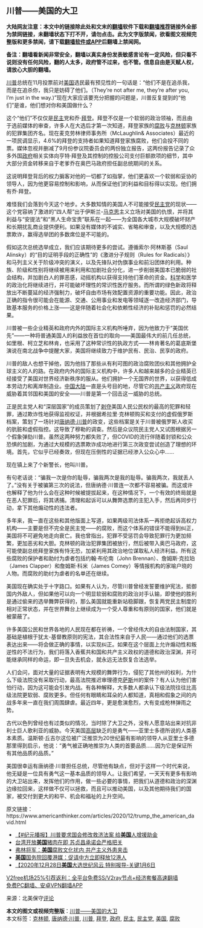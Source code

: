  <h2>川普——美国的大卫</h2> <p class="notice"><b>大陆网友注意：本文中的链接除此处和文末的<a href="https://github.com/bannedbook/fanqiang" >翻墙</a>软件下载和<a href="https://github.com/killgcd/justmysocks/blob/master/README.md">翻墙推荐</a>链接外全部为禁网链接，未翻墙状态下打不开，请勿点击。此为文字版禁闻，欲看图文视频完整版和更多禁闻，请下载<a href="https://github.com/bannedbook/fanqiang">翻墙软件或APP</a>后翻墙上禁闻网。</p><p>备注：翻墙看新闻非常安全，翻墙以真实身份发表敏感言论有一定风险，但只看不说则没有任何风险，翻的人太多，政府管不过来，也不管。信息自由是天赋人权，请放心大胆的翻墙。</b></p>  <div class="entry"> <p id="conimg"><a href="https://www.bannedbook.org/bnews/tag/%e5%b7%9d%e6%99%ae/" class="st_tag internal_tag" rel="tag" title="标签 川普 下的日志">川普</a>总统在11月投票前对<a href="https://www.bannedbook.org/bnews/tag/%e7%be%8e%e5%9b%bd/" class="st_tag internal_tag" rel="tag" title="标签 美国 下的日志">美国</a>选民最有预见性的一句话是：“他们不是在追杀我，而是在追杀你，我只是妨碍了他们。（They’re not after me, they’re after you, I’m just in the way.)”现在大家应该要充分把握的问题是，川普反复提到的“他们”是谁，他们想对你和美国做什么？</p> <p>这个“他们”不仅仅是<a href="https://www.bannedbook.org/bnews/tag/%e6%b0%91%e4%b8%bb/" class="st_tag internal_tag" rel="tag" title="标签 民主 下的日志">民主</a>党和乔·<a href="https://www.bannedbook.org/bnews/tag/%e6%8b%9c%e7%99%bb/" class="st_tag internal_tag" rel="tag" title="标签 拜登 下的日志">拜登</a>。拜登不仅是一个软弱的政治领袖，而且由于选前媒体的审查，许多人在大选后才第一次知道，拜登家族的<a href="https://www.bannedbook.org/bnews/tag/%e8%85%90%e8%b4%a5/" class="st_tag internal_tag" rel="tag" title="标签 腐败 下的日志">腐败</a>与<a href="https://www.bannedbook.org/bnews/tag/%e5%85%8b%e6%9e%97%e9%a1%bf/" class="st_tag internal_tag" rel="tag" title="标签 克林顿 下的日志">克林顿</a>家族的犯罪集团齐名。现在麦克劳林律师事务所（McLaughlin&amp; Associates）最近的一项民调显示，4.6%的拜登的支持者如果知道拜登家族腐败，他们会投不同的票。媒体忽视并删减了9月份参议院委员会的两份独立报告，这两份报告记录了众多外国<a href="https://www.bannedbook.org/bnews/tag/%e6%94%bf%e5%ba%9c/" class="st_tag internal_tag" rel="tag" title="标签 政府 下的日志">政府</a>相关实体向亨特·拜登及其控制的控股公司支付巨额款项的细节，其中大部分资金转移来自于老爹乔在奥巴马政府担任副总统期间的关系。</p> <p>这说明拜登背后的权力掮客对他的一切都了如指掌，他们更喜欢一个软弱和妥协的领导人，因为他更容易控制和影响，从而保证他们的利益和目标得以实现。他们拥有乔·拜登。</p> <p>难怪我们会落到今天这个地步。大多数知情的美国人不可能接受<a href="https://www.bannedbook.org/bnews/tag/%e6%b0%91%e4%b8%bb%e5%85%9a/" class="st_tag internal_tag" rel="tag" title="标签 民主党 下的日志">民主党</a>的现状——这个党容纳了激进的“四人帮”出于伊斯兰-<span class='wp_keywordlink'><a href="https://www.bannedbook.org/forum2/topic105.html" title="《马克思的成魔之路》" target="_blank">马克思</a></span>主义立场对美国的仇恨，并将其利益与“安提法”和“黑人生命宝贵”联系在一起——为全国各大城市大规模破坏财产和长期扰乱商业提供便利。如果没有媒体的不诚实、省略和审查，以及大规模的选票欺诈，赢得选举团的多数席位是不可能的。</p>  <p>假如这次总统选举成立，我们应该期待更多的尝试。遵循索尔·阿林斯基（Saul Alinsky）的“目的证明手段的正确性”的《激进分子规则（Rules for Radicals）》和马列主义关于阶级冲突的演义，以及先锋队对伪旗事业和前沿团体的利用。种族、阶级和性别将继续被用来利用和加剧社会分化，进一步削弱美国本已脆弱的社会结构，并加剧白人的罪恶感，动摇机构以获得支持他们革命的资金。<span class='wp_keywordlink'><a href="https://www.bannedbook.org/forum11/topic309.html" title="禁片：“科学”的棍子" target="_blank">科学</a></span>和医学的政治化将继续进行，并可能破坏理性的常识性医疗服务。而所谓的绿色新政将释放出不断蔓延的经济强制力，破坏自由市场有效配置资源的重要功能。因此，政治正确的指令很可能会在能源、交通、公用事业和发电等领域逐一改造经济部门，导致基本服务的价格上涨——这是伴随着社会化和依赖性经济的补贴和惩罚的必然结果。</p> <p>川普被一些企业精英和政府内外的国际主义机构所唾弃，因为他致力于“美国优先”——一种将普通美国人的利益放在首位的取向——美国最伟大的前几任总统，如里根、柯立芝和林肯，也采用了这种常识性的执政方式——林肯著名的葛底斯堡演说在南北战争中提醒大家，美国将继续致力于维护民有、民治、民享的政府。</p> <p>川普的敌人也想干掉他，因为他挡了那些从有利可图的政治腐败团伙和其他拥护全球主义的人的路。在政府内外的国际主义机构中，许多人和越来越多的企业精英已经接受了美国对世界经济新秩序的服从。他们拥护一个无国界的世界，以获得低成本劳动力和离岸制造业。<span class='wp_keywordlink_affiliate'><a href="https://www.bannedbook.org/" title="中国" target="_blank">中国</a></span><span class='wp_keywordlink_affiliate'><a href="https://www.bannedbook.org/" title="大陆" target="_blank">大陆</a></span>一直是头号目的地，尽管它的<span class='wp_keywordlink'><a href="https://www.bannedbook.org/forum2/topic6177.html" title="《共产主义的终极目的》" target="_blank">共产主义</a></span>政府现在威胁着其邻国和美国的安全——川普是第一个回击这一威胁的总统。</p> <p>正是民主党人和“深层国家”的成员策划了<span class='wp_keywordlink'><a href="https://www.bannedbook.org/forum2/topic21.html" title="《剥夺》 黄建民 著" target="_blank">剥夺</a></span>美国人民公民权的最高的犯罪和轻罪，通过欺诈性地获得监视权证，并根据希拉里·克林顿购买和支付的虚假俄罗斯档案，策划了一场针对<a href="https://www.bannedbook.org/bnews/tag/%e5%94%90%e7%ba%b3%e5%be%b7%c2%b7%e5%b7%9d%e6%99%ae/" class="st_tag internal_tag" rel="tag" title="标签 唐纳德·川普 下的日志">唐纳德·川普</a>的政变，这些档案是关于川普被俄罗斯人收买的肮脏和虚假指控。这导致了穆勒的调查。然后是众议院民主党人又试图根据另一个假象弹劾川普。虽然这两种努力都失败了，但COVID的流行伴随着封锁和公众恐惧的加剧，为通过大规模的选票欺诈成功地进行第三次政变尝试创造了理想的环境。首先，它似乎已经奏效，但现在压倒性的证据已经渗入公众心中……</p>  <p>现在镇上来了个新警长，他叫川普。</p> <p>有句老话说：“骗我一次是你的耻辱，骗我两次是我的耻辱。骗我两次，我就丢人了。”没有关于被骗第三次的说法，但唐纳德·川普连一次都不容易被骗。而这或许也解释了他为什么会在这种时候被提拔起来，在这种情况下，一个有效的终局就是在恶人犯罪后，将其诱捕。清理和起诉可以从舞弊选票的主犯入手，然后再同步行动，拿下其他煽动性的违法者。</p> <p>多年来，我一直在这些和其他版面上写道，如果两级司法体系一再拒绝起诉高权力机构——主要是但不完全是民主党——的腐败，而这个体系的错误不能得到纠正，美国将不可避免地走向衰亡。我也曾指出，犯罪不受惩罚会导致犯罪行为更加频繁，更加恶劣和大胆。克林顿的政治犯罪集团被放行，然后被带入奥巴马政府，这可能使副总统拜登家族有恃无恐，加紧利用其政治地位谋取私人经济利益。所有这些腐败的保护者和助纣为虐者包括约翰·布伦南（John Brennan）、詹姆斯·克拉珀（James Clapper）和詹姆斯·科米（James Comey）等情报机构的家喻户晓的人物。而腐败的助纣为虐者的名单还在继续。</p> <p>美国现在确实处于十字路口。如果有人认为，尽管川普曾经发誓要维护宪法，抵御国内外敌人，但如果他可以向一个明显软弱和腐败的政治对手认输，即使他的胜利是通过偷来的选举舞弊获得的，那么美国就能重新站稳脚跟，恢复两党民主制度的相对正常状态，并在世界舞台上继续成为一个受人尊重和有原则的国家，他们就是被蒙蔽了。</p>  <p>许多美国公民和世界各地的人民现在都在祈祷，一个曾经伟大的自由法制国家，其基础是植根于犹太-基督教原则的宪法，其合法性来自于人民——通过他们的选票表达出来——将会做正确的事情，以实现纠正。如果在这个层面上允许煽动性和叛逆性的不法行为，我们将落入香蕉共和国和共产主义政权的道德和政治深渊，并可能继承同样的命运，即一旦失去机会，就永远无法恢复合法选举。</p> <p>人们会问，面对大量的证据表明有大规模的舞弊行为，侵犯了其他州的权利，为什么下级法院没有采取行动，最高法院推迟审理德克<span class='wp_keywordlink'><a href="https://www.bannedbook.org/forum5/topic42.html" title="萨斯、诚信与自救" target="_blank">萨斯</a></span>州的案件？有人认为他们害怕行动，因为这可能会引发内战。有各种解释，大多数人都承认下级法院往往比高级法院更软弱、腐败更多。但任何有眼睛和耳朵的人都知道，真相和假象之间的内战多年来一直在我们周围肆虐。最近四年，更是愈演愈烈，大有变成枪林弹雨之势。</p> <p>古代以色列曾经也有过类似的情况，当时除了大卫之外，没有人愿意站出来对抗非利士巨人歌利亚的威胁。今天美国<span class='wp_keywordlink_affiliate'><a href="https://www.bannedbook.org/bnews/ccpdope/" title="中共高层内幕" target="_blank">高层</a></span>缺乏的是勇气——亚里士多德所说的人类基本素质。温斯顿·丘吉尔这位被广泛推崇为20世纪最有影响的领导人从亚里士多德那里得到启示，他说：“勇气被正确地推崇为人类的首要品质……因为它是保证所有其他品质的品质。”</p> <p>美国很幸运有唐纳德·川普担任总统，尽管他有缺点，但对于这样一个时代来说，他无疑是一位具有勇气这一基本品质的领导人。让我们希望，一天天有更多有影响的大卫站出来，发挥他们的作用，做一些必要的事情，把我们从道德和政治的深渊边缘拉回来，这样做不仅可以拯救，而且可以推动美国，以及其他期待我们的国家，被交付到更大的和平、机会和福祉的上升空间。</p>  <p>原文链接：https://www.americanthinker.com/articles/2020/12/trump_the_american_david.html</p> <ul class='op-related-articles' title='相关阅读'> <li><a href='https://www.bannedbook.org/bnews/bannedvideo/20201228/1456510.html' target='_blank'>【#纪元播报】川普要求国会修改救济法案 给<b>美国</b>人增援助金</a></li> <li><a href='https://www.bannedbook.org/bnews/headline/20201228/1456476.html' target='_blank'>台湾开放<b>美国</b>猪肉在即 苏贞昌承诺会严格把关</a></li> <li><a href='https://www.bannedbook.org/bnews/taiwannews/20201228/1456462.html' target='_blank'>弗林将军：<b>美国</b>腐败文化扰内 共产主义外患夹击</a></li> <li><a href='https://www.bannedbook.org/bnews/ssgc/20201228/1456439.html' target='_blank'><b>美国</b>国务院回覆港媒：促请中方立即释放12港人</a></li> <li><a href='https://www.bannedbook.org/bnews/taiwannews/20201228/1456415.html' target='_blank'>【2020年12月28日<b>美国</b>大选世纪风云 特别报导-关键1月6日</a></li> </ul> <p class="texttj"> <a href="https://www.bannedbook.org/forum23/topic22702.html" target="_blank">V2free机场25%引荐返利：全平台免费SS/V2ray节点+经济套餐高速翻墙</a><br/> <a href="https://github.com/bannedbook/fanqiang/wiki/%E7%A6%81%E9%97%BB%E7%BD%91%E5%AE%89%E5%8D%93%E7%BF%BB%E5%A2%99%E6%96%B0%E9%97%BBAPP" target="_blank">免费PC翻墙、安卓VPN翻墙APP</a></p><p> 来源：北美保守<span class='wp_keywordlink_affiliate'><a href="https://www.bannedbook.org/bnews/comments/" title="新闻评论" target="_blank">评论</a></span> </p><a name='sharetosocial'></a>       <div><b>本文的图文或视频完整版</b>：<a href='https://www.bannedbook.org/bnews/comments/20201228/1456509.html'>川普——美国的大卫</a></div>  </div><!--END ENTRY--> <div class="postfooter"> <div>本文标签：<a href="https://www.bannedbook.org/bnews/tag/%e5%85%8b%e6%9e%97%e9%a1%bf/" rel="tag">克林顿</a>, <a href="https://www.bannedbook.org/bnews/tag/%e5%94%90%e7%ba%b3%e5%be%b7%c2%b7%e5%b7%9d%e6%99%ae/" rel="tag">唐纳德·川普</a>, <a href="https://www.bannedbook.org/bnews/tag/%e5%b7%9d%e6%99%ae/" rel="tag">川普</a>, <a href="https://www.bannedbook.org/bnews/tag/%e6%8b%9c%e7%99%bb/" rel="tag">拜登</a>, <a href="https://www.bannedbook.org/bnews/tag/%e6%94%bf%e5%ba%9c/" rel="tag">政府</a>, <a href="https://www.bannedbook.org/bnews/tag/%e6%b0%91%e4%b8%bb/" rel="tag">民主</a>, <a href="https://www.bannedbook.org/bnews/tag/%e6%b0%91%e4%b8%bb%e5%85%9a/" rel="tag">民主党</a>, <a href="https://www.bannedbook.org/bnews/tag/%e7%be%8e%e5%9b%bd/" rel="tag">美国</a>, <a href="https://www.bannedbook.org/bnews/tag/%e8%85%90%e8%b4%a5/" rel="tag">腐败</a></div>  </div><!--END POSTFOOTER--> 